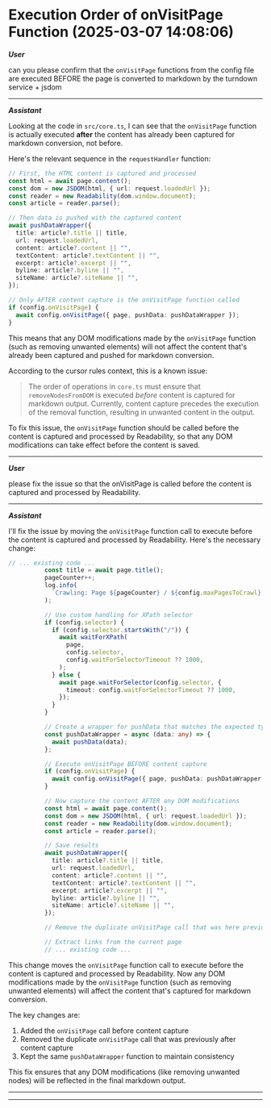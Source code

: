 <!-- Generated by SpecStory -->

# Execution Order of onVisitPage Function (2025-03-07 14:08:06)

_**User**_

can you please confirm that the `onVisitPage` functions from the config file are executed BEFORE the page is converted to markdown by the turndown service + jsdom

---

_**Assistant**_

Looking at the code in `src/core.ts`, I can see that the `onVisitPage` function is actually executed **after** the content has already been captured for markdown conversion, not before.

Here's the relevant sequence in the `requestHandler` function:

```typescript:src/core.ts
// First, the HTML content is captured and processed
const html = await page.content();
const dom = new JSDOM(html, { url: request.loadedUrl });
const reader = new Readability(dom.window.document);
const article = reader.parse();

// Then data is pushed with the captured content
await pushDataWrapper({
  title: article?.title || title,
  url: request.loadedUrl,
  content: article?.content || "",
  textContent: article?.textContent || "",
  excerpt: article?.excerpt || "",
  byline: article?.byline || "",
  siteName: article?.siteName || "",
});

// Only AFTER content capture is the onVisitPage function called
if (config.onVisitPage) {
  await config.onVisitPage({ page, pushData: pushDataWrapper });
}
```

This means that any DOM modifications made by the `onVisitPage` function (such as removing unwanted elements) will not affect the content that's already been captured and pushed for markdown conversion.

According to the cursor rules context, this is a known issue:

> The order of operations in `core.ts` must ensure that `removeNodesFromDOM` is executed *before* content is captured for markdown output. Currently, content capture precedes the execution of the removal function, resulting in unwanted content in the output.

To fix this issue, the `onVisitPage` function should be called before the content is captured and processed by Readability, so that any DOM modifications can take effect before the content is saved.

---

_**User**_

please fix the issue so that the onVisitPage is called before the content is captured and processed by Readability.

---

_**Assistant**_

I'll fix the issue by moving the `onVisitPage` function call to execute before the content is captured and processed by Readability. Here's the necessary change:

```typescript:src/core.ts
// ... existing code ...
          const title = await page.title();
          pageCounter++;
          log.info(
            `Crawling: Page ${pageCounter} / ${config.maxPagesToCrawl} - URL: ${request.loadedUrl}...`,
          );

          // Use custom handling for XPath selector
          if (config.selector) {
            if (config.selector.startsWith("/")) {
              await waitForXPath(
                page,
                config.selector,
                config.waitForSelectorTimeout ?? 1000,
              );
            } else {
              await page.waitForSelector(config.selector, {
                timeout: config.waitForSelectorTimeout ?? 1000,
              });
            }
          }

          // Create a wrapper for pushData that matches the expected type
          const pushDataWrapper = async (data: any) => {
            await pushData(data);
          };

          // Execute onVisitPage BEFORE content capture
          if (config.onVisitPage) {
            await config.onVisitPage({ page, pushData: pushDataWrapper });
          }

          // Now capture the content AFTER any DOM modifications
          const html = await page.content();
          const dom = new JSDOM(html, { url: request.loadedUrl });
          const reader = new Readability(dom.window.document);
          const article = reader.parse();

          // Save results
          await pushDataWrapper({
            title: article?.title || title,
            url: request.loadedUrl,
            content: article?.content || "",
            textContent: article?.textContent || "",
            excerpt: article?.excerpt || "",
            byline: article?.byline || "",
            siteName: article?.siteName || "",
          });

          // Remove the duplicate onVisitPage call that was here previously

          // Extract links from the current page
          // ... existing code ...
```

This change moves the `onVisitPage` function call to execute before the content is captured and processed by Readability. Now any DOM modifications made by the `onVisitPage` function (such as removing unwanted elements) will affect the content that's captured for markdown conversion.

The key changes are:
1. Added the `onVisitPage` call before content capture
2. Removed the duplicate `onVisitPage` call that was previously after content capture
3. Kept the same `pushDataWrapper` function to maintain consistency

This fix ensures that any DOM modifications (like removing unwanted nodes) will be reflected in the final markdown output.

---



---

